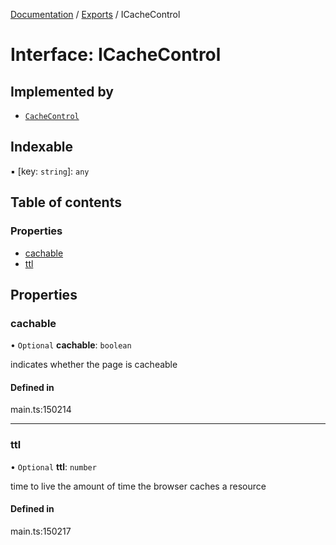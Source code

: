 [Documentation](../README.md) / [Exports](../modules.md) / ICacheControl

# Interface: ICacheControl

## Implemented by

- [`CacheControl`](../classes/CacheControl.md)

## Indexable

▪ [key: `string`]: `any`

## Table of contents

### Properties

- [cachable](ICacheControl.md#cachable)
- [ttl](ICacheControl.md#ttl)

## Properties

### cachable

• `Optional` **cachable**: `boolean`

indicates whether the page is cacheable

#### Defined in

main.ts:150214

___

### ttl

• `Optional` **ttl**: `number`

time to live
the amount of time the browser caches a resource

#### Defined in

main.ts:150217

